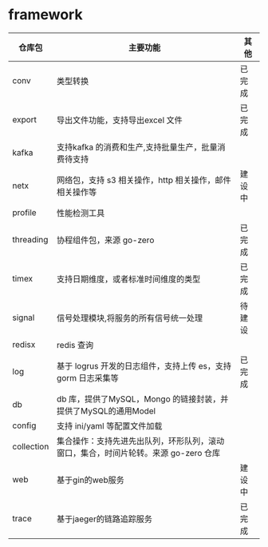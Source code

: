 # framework

| 仓库包        | 主要功能                                           | 其他  |
|------------|------------------------------------------------|-----|
| conv       | 类型转换                                           | 已完成 |
| export     | 导出文件功能，支持导出excel 文件                            | 已完成 |
| kafka      | 支持kafka 的消费和生产,支持批量生产，批量消费待支持                  |     |
| netx       | 网络包，支持 s3 相关操作，http 相关操作，邮件相关操作等               | 建设中 |
| profile    | 性能检测工具                                         |     |
| threading  | 协程组件包，来源 go-zero                               | 已完成 |
| timex      | 支持日期维度，或者标准时间维度的类型                             | 已完成 |
| signal     | 信号处理模块,将服务的所有信号统一处理                            | 待建设 |
| redisx     | redis 查询                                       |     |
| log        | 基于 logrus 开发的日志组件，支持上传 es，支持gorm 日志采集等         | 已完成 |
| db         | db 库，提供了MySQL，Mongo 的链接封装，并提供了MySQL的通用Model    |     |
| config     | 支持 ini/yaml 等配置文件加载                            |     |
| collection | 集合操作：支持先进先出队列，环形队列，滚动窗口，集合，时间片轮转。来源 go-zero 仓库 |     |
| web        | 基于gin的web服务                                    | 建设中 |
| trace      | 基于jaeger的链路追踪服务                                | 已完成 |
